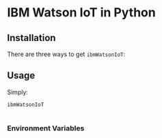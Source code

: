 # IBM Watson IoT in Python


## Installation

There are three ways to get `ibmWatsonIoT`:


## Usage

Simply:

```bash
ibmWatsonIoT
```


```bash
```


### Environment Variables


